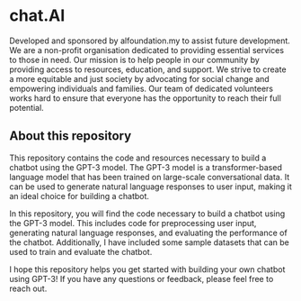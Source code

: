 # chat.AI
Developed and sponsored by alfoundation.my to assist future development.  
We are a non-profit organisation dedicated to providing essential services to those in need. Our mission is to help people in our community by providing access to resources, education, and support. We strive to create a more equitable and just society by advocating for social change and empowering individuals and families. 
Our team of dedicated volunteers works hard to ensure that everyone has the opportunity to reach their full potential.

## About this repository
This repository contains the code and resources necessary to build a chatbot using the GPT-3 model. The GPT-3 model is a transformer-based language model that has been trained on large-scale conversational data. It can be used to generate natural language responses to user input, making it an ideal choice for building a chatbot.

In this repository, you will find the code necessary to build a chatbot using the GPT-3 model. This includes code for preprocessing user input, generating natural language responses, and evaluating the performance of the chatbot. Additionally, I have included some sample datasets that can be used to train and evaluate the chatbot.

I hope this repository helps you get started with building your own chatbot using GPT-3! If you have any questions or feedback, please feel free to reach out.
